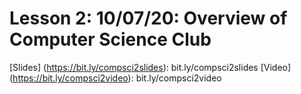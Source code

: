 # Lesson 2: 10/07/20: Overview of Computer Science Club
[Slides] (https://bit.ly/compsci2slides): bit.ly/compsci2slides
[Video] (https://bit.ly/compsci2video):  bit.ly/compsci2video